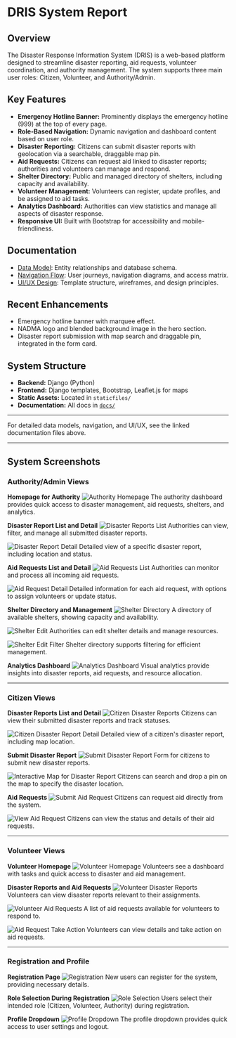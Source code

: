 # DRIS System Report

## Overview

The Disaster Response Information System (DRIS) is a web-based platform designed to streamline disaster reporting, aid requests, volunteer coordination, and authority management. The system supports three main user roles: Citizen, Volunteer, and Authority/Admin.

## Key Features

- **Emergency Hotline Banner:** Prominently displays the emergency hotline (999) at the top of every page.
- **Role-Based Navigation:** Dynamic navigation and dashboard content based on user role.
- **Disaster Reporting:** Citizens can submit disaster reports with geolocation via a searchable, draggable map pin.
- **Aid Requests:** Citizens can request aid linked to disaster reports; authorities and volunteers can manage and respond.
- **Shelter Directory:** Public and managed directory of shelters, including capacity and availability.
- **Volunteer Management:** Volunteers can register, update profiles, and be assigned to aid tasks.
- **Analytics Dashboard:** Authorities can view statistics and manage all aspects of disaster response.
- **Responsive UI:** Built with Bootstrap for accessibility and mobile-friendliness.

## Documentation

- [Data Model](Data_model.md): Entity relationships and database schema.
- [Navigation Flow](Navigation_Flow.md): User journeys, navigation diagrams, and access matrix.
- [UI/UX Design](UI_UX_design.md): Template structure, wireframes, and design principles.

## Recent Enhancements

- Emergency hotline banner with marquee effect.
- NADMA logo and blended background image in the hero section.
- Disaster report submission with map search and draggable pin, integrated in the form card.

## System Structure

- **Backend:** Django (Python)
- **Frontend:** Django templates, Bootstrap, Leaflet.js for maps
- **Static Assets:** Located in `staticfiles/`
- **Documentation:** All docs in [`docs/`](docs/)

---

For detailed data models, navigation, and UI/UX, see the linked documentation files above.

---

## System Screenshots

### Authority/Admin Views

**Homepage for Authority**
![Authority Homepage](../images/authority_01_homepage.png)
The authority dashboard provides quick access to disaster management, aid requests, shelters, and analytics.

**Disaster Report List and Detail**
![Disaster Reports List](../images/authority_02_disaster_reports.png)
Authorities can view, filter, and manage all submitted disaster reports.

![Disaster Report Detail](../images/authority_02_disaster_report_view.png)
Detailed view of a specific disaster report, including location and status.

**Aid Requests List and Detail**
![Aid Requests List](../images/authority_03_aid_requests.png)
Authorities can monitor and process all incoming aid requests.

![Aid Request Detail](../images/authority_03_aid_request_view.png)
Detailed information for each aid request, with options to assign volunteers or update status.

**Shelter Directory and Management**
![Shelter Directory](../images/authority_04_shelter_directory.png)
A directory of available shelters, showing capacity and availability.

![Shelter Edit](../images/authority_04_shelter_edit.png)
Authorities can edit shelter details and manage resources.

![Shelter Edit Filter](../images/authority_04_shelter_edit_filter.png)
Shelter directory supports filtering for efficient management.

**Analytics Dashboard**
![Analytics Dashboard](../images/authority_05_analytics.png)
Visual analytics provide insights into disaster reports, aid requests, and resource allocation.

---

### Citizen Views

**Disaster Reports List and Detail**
![Citizen Disaster Reports](../images/citizen_02_disaster_reports.png)
Citizens can view their submitted disaster reports and track statuses.

![Citizen Disaster Report Detail](../images/citizen_02_disaster_report_view.png)
Detailed view of a citizen's disaster report, including map location.

**Submit Disaster Report**
![Submit Disaster Report](../images/citizen_02_submit_disaster_report.png)
Form for citizens to submit new disaster reports.

![Interactive Map for Disaster Report](../images/citizen_02_submit_disaster_report_interactive_map.png)
Citizens can search and drop a pin on the map to specify the disaster location.

**Aid Requests**
![Submit Aid Request](../images/citizen_03_aid_request_submit.png)
Citizens can request aid directly from the system.

![View Aid Request](../images/citizen_03_aid_request_view.png)
Citizens can view the status and details of their aid requests.

---

### Volunteer Views

**Volunteer Homepage**
![Volunteer Homepage](../images/volunteer_01_homepage.png)
Volunteers see a dashboard with tasks and quick access to disaster and aid management.

**Disaster Reports and Aid Requests**
![Volunteer Disaster Reports](../images/volunteer_02_disaster_reports.png)
Volunteers can view disaster reports relevant to their assignments.

![Volunteer Aid Requests](../images/volunteer_03_aid_requests.png)
A list of aid requests available for volunteers to respond to.

![Aid Request Take Action](../images/volunteer_03_aid_request_view_take_action.png)
Volunteers can view details and take action on aid requests.

---

### Registration and Profile

**Registration Page**
![Registration](../images/dris_registration.png)
New users can register for the system, providing necessary details.

**Role Selection During Registration**
![Role Selection](../images/dris_registration_selecting_role.png)
Users select their intended role (Citizen, Volunteer, Authority) during registration.

**Profile Dropdown**
![Profile Dropdown](../images/profile_dropdown_view.png)
The profile dropdown provides quick access to user settings and logout.